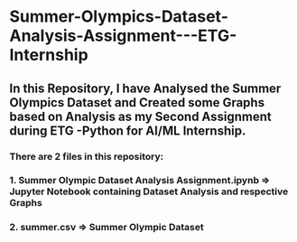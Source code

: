 # Summer-Olympics-Dataset-Analysis-Assignment---ETG-Internship
## In this Repository, I have Analysed the Summer Olympics Dataset and Created some Graphs based on Analysis as my Second Assignment during ETG -Python for AI/ML Internship.

### There are 2 files in this repository:
### 1. Summer Olympic Dataset Analysis Assignment.ipynb => Jupyter Notebook containing Dataset Analysis and respective Graphs
### 2. summer.csv => Summer Olympic Dataset
